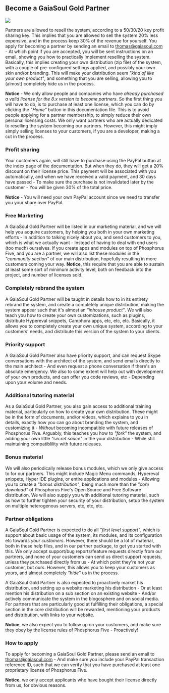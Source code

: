 ## Become a GaiaSoul Gold Partner

<img class="desktop-help-icon-image" src="/modules/desktop/media/logo.svg" />

Partners are allowed to resell the system, according to a 50/30/20 key profit sharing key. This implies that
you are allowed to sell the system 20% less expensive, and in the process keep 30% of the revenue for yourself.
You apply for becoming a partner by sending an email to thomas@gaiasoul.com - At which point if you are accepted,
you will be sent instructions on an email, showing you how to practically implement reselling the system.
Basically, this implies creating your own distribution (zip file) of the system, with a couple of pre-configured
settings applied, and possibly your own skin and/or branding. This will make your distribution seem
_"kind of like your own product"_, and something that you are selling, allowing you to (almost) completely
hide us in the process.

**Notice** - We only allow people and companies who have _already purchased a valid license for the 8.x version
to become partners_. So the first thing you will have to do, is to purchase at least one license, which you can
do by clicking the _"Home"_ button in this documentation file. This is to avoid people applying for a partner
membership, to simply reduce their own personal licensing costs. We only want partners who are actually dedicated
to reselling the system becoming our partners. However, this might imply simply selling licenses to your customers,
if you are a developer, making a cut in the process.

### Profit sharing

Your customers again, will still have to purchase using the PayPal button at the index page of the documentation.
But when they do, they will get a 20% discount on their license price. This payment will be associated with
you automatically, and when we have received a valid payment, and 30 days have passed - To make sure the purchase
is not invalidated later by the customer - You will be given 30% of the total price.

**Notice** - You will need your own PayPal account since we need to transfer you your share over PayPal.

### Free Marketing

A GaiaSoul Gold Partner will be listed in our marketing material, and we will help you acquire customers, by
helping you both in your own marketing efforts - In addition to talking nicely about you, and send customers
to you, which is what we actually want - Instead of having to deal with end users (too much) ourselves.
If you create apps and modules on top of Phosphorus Five, and you are a partner, we will also list these
modules in the _"community section"_ of our main distribution, hopefully resulting in more customers coming
your way. **Notice**, this require that you are able to sustain at least some sort of minimum activity level,
both on feedback into the project, and number of licenses sold.

### Completely rebrand the system

A GaiaSoul Gold Partner will be taught in details how to in its entirety rebrand the system, and create a
completely unique distribution, making the system appear such that it's almost an _"inhouse product"_. We
will also teach you how to create your own customizations, such as plugins, distribute Hypereval snippets,
Camphora apps, etc, etc, etc. Basically, it allows you to completely create your own unique system, according
to your customers' needs, and distribute this version of the system to your clients.

### Priority support

A GaiaSoul Gold Partner also have priority support, and can request Skype conversations with the architect of
the system, and send emails directly to the main architect - And even request a phone conversation if there's
an absolute emergency. We also to some extent will help out with development of your own products, and can
offer you code reviews, etc - Depending upon your volume and needs.

### Additional tutoring material

As a GaiaSoul Gold Partner, you also gain access to additional training material, particularly on how to create
your own distribution. These might be in the form of documents, and/or videos, which explains to you in details,
exactly how you can go about branding the system, and customizing it - _Without_ becoming incompatible with future
releases of Phosphorus Five. Arguably, this teaches you how to _"fork"_ the system, and adding your own little
_"secret sauce"_ in the your distribution - While still maintaining compatiblility with future releases.

### Bonus material

We will also periodically release bonus modules, which we only give access to for our partners. This might include
Magic Menu commands, Hypereval snippets, Hyper IDE plugins, or entire applications and modules - Allowing you
to create a _"bonus distribution"_, being much more than the _"core download"_ of Phosphorus Five's Open Source
and Free Software distribution. We will also supply you with additional tutoring material, such as how to
further tighten your security of your distribution, setup the system on multiple heterogenous servers, etc, etc, etc.

### Partner obligations

A GaiaSoul Gold Partner is expected to do all _"first level support"_, which is support about basic usage
of the system, its modules, and its configuration etc towards _your customers_. However, there should be a
lot of material, both in these help files, and in our partner package, to get you started with this. We
only accept support/bug reports/feature requests directly from our partners, and none of your customers
can send us direct support requests, unless they purchased directly from us - At which point they're not
your customer, but ours. However, this allows you to keep your customers as _yours_, and almost completely
_"hide"_ us in the process.

A GaiaSoul Gold Partner is also expected to proactively market his distribution, and setting up a website
marketing his distribution - Or at least mention his distribution on a sub section on an existing website -
And/or actively communicate the system in the blogosphere and on social media. For partners that are particularly good at
fulfilling their obligations, a special section in the core distribution will be rewarded, mentioning
your products and distribution, with links to your website.

**Notice**, we also expect you to follow up on your customers, and make sure they obey by the license rules
of Phosphorus Five - Proactively!

### How to apply

To apply for becoming a GaiaSoul Gold Partner, please send an email to thomas@gaiasoul.com - And make sure
you include your PayPal transaction reference ID, such that we can verify that you have purchased at least
one proprietary license of Phosphorus Five.

**Notice**, we only accept applicants who have bought their license directly from us, for obvious reasons.
